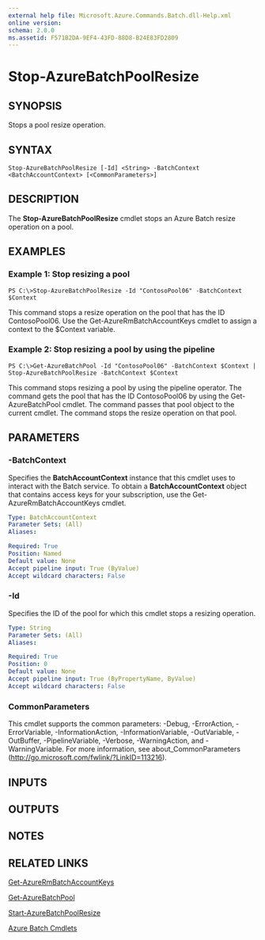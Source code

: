 ```yaml
---
external help file: Microsoft.Azure.Commands.Batch.dll-Help.xml
online version: 
schema: 2.0.0
ms.assetid: F571B2DA-9EF4-43FD-88D8-B24E83FD2809
---
```


# Stop-AzureBatchPoolResize

## SYNOPSIS
Stops a pool resize operation.

## SYNTAX

```
Stop-AzureBatchPoolResize [-Id] <String> -BatchContext <BatchAccountContext> [<CommonParameters>]
```

## DESCRIPTION
The **Stop-AzureBatchPoolResize** cmdlet stops an Azure Batch resize operation on a pool.

## EXAMPLES

### Example 1: Stop resizing a pool
```
PS C:\>Stop-AzureBatchPoolResize -Id "ContosoPool06" -BatchContext $Context
```

This command stops a resize operation on the pool that has the ID ContosoPool06.
Use the Get-AzureRmBatchAccountKeys cmdlet to assign a context to the $Context variable.

### Example 2: Stop resizing a pool by using the pipeline
```
PS C:\>Get-AzureBatchPool -Id "ContosoPool06" -BatchContext $Context | Stop-AzureBatchPoolResize -BatchContext $Context
```

This command stops resizing a pool by using the pipeline operator.
The command gets the pool that has the ID ContosoPool06 by using the Get-AzureBatchPool cmdlet.
The command passes that pool object to the current cmdlet.
The command stops the resize operation on that pool.

## PARAMETERS

### -BatchContext
Specifies the **BatchAccountContext** instance that this cmdlet uses to interact with the Batch service.
To obtain a **BatchAccountContext** object that contains access keys for your subscription, use the Get-AzureRmBatchAccountKeys cmdlet.

```yaml
Type: BatchAccountContext
Parameter Sets: (All)
Aliases: 

Required: True
Position: Named
Default value: None
Accept pipeline input: True (ByValue)
Accept wildcard characters: False
```

### -Id
Specifies the ID of the pool for which this cmdlet stops a resizing operation.

```yaml
Type: String
Parameter Sets: (All)
Aliases: 

Required: True
Position: 0
Default value: None
Accept pipeline input: True (ByPropertyName, ByValue)
Accept wildcard characters: False
```

### CommonParameters
This cmdlet supports the common parameters: -Debug, -ErrorAction, -ErrorVariable, -InformationAction, -InformationVariable, -OutVariable, -OutBuffer, -PipelineVariable, -Verbose, -WarningAction, and -WarningVariable. For more information, see about_CommonParameters (http://go.microsoft.com/fwlink/?LinkID=113216).

## INPUTS

## OUTPUTS

## NOTES

## RELATED LINKS

[Get-AzureRmBatchAccountKeys](./Get-AzureRmBatchAccountKeys.md)

[Get-AzureBatchPool](./Get-AzureBatchPool.md)

[Start-AzureBatchPoolResize](./Start-AzureBatchPoolResize.md)

[Azure Batch Cmdlets](./AzureRM.Batch.md)


